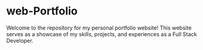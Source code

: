 # web-Portfolio
Welcome to the repository for my personal portfolio website! This website serves as a showcase of my skills, projects, and experiences as a Full Stack Developer.
